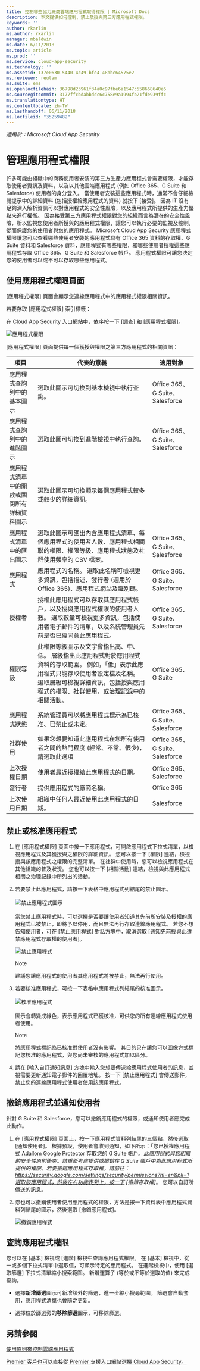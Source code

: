 ```yaml
---
title: 控制哪些協力廠商雲端應用程式取得權限 | Microsoft Docs
description: 本文提供如何控制、禁止及授與第三方應用程式權限。
keywords: ''
author: rkarlin
ms.author: rkarlin
manager: mbaldwin
ms.date: 6/11/2018
ms.topic: article
ms.prod: ''
ms.service: cloud-app-security
ms.technology: ''
ms.assetid: 137e0630-5440-4c49-bfe4-48bbc64575e2
ms.reviewer: reutam
ms.suite: ems
ms.openlocfilehash: 36798d23961f34a0c97fbe6a1547c558668640e6
ms.sourcegitcommit: 3177ffcbdabbddc6c758e9a1994fb21fde939ffc
ms.translationtype: HT
ms.contentlocale: zh-TW
ms.lasthandoff: 06/11/2018
ms.locfileid: "35259482"
---
```

*適用於：Microsoft Cloud App Security*


# <a name="manage-app-permissions"></a>管理應用程式權限
許多可能由組織中的商務使用者安裝的第三方生產力應用程式會需要權限，才能存取使用者資訊及資料，以及以其他雲端應用程式 (例如 Office 365、G Suite 和 Salesforce) 使用者的身分登入。  當使用者安裝這些應用程式時，通常不會仔細檢閱提示中的詳細資料 (包括授權給應用程式的資料) 就按下 [接受]。  因為 IT 沒有足夠深入解析資訊可以對應用程式的安全性風險，以及應用程式所提供的生產力優點來進行權衡。 因為接受第三方應用程式權限對您的組織而言為潛在的安全性風險，所以監視您使用者所授與的應用程式權限，讓您可以執行必要的監視及控制，從而保護您的使用者與您的應用程式。 Microsoft Cloud App Security 應用程式權限讓您可以查看哪些使用者安裝的應用程式具有 Office 365 資料的存取權、G Suite 資料和 Salesforce 資料，應用程式有哪些權限，和哪些使用者授權這些應用程式存取 Office 365、G Suite 和 Salesforce 帳戶。 應用程式權限可讓您決定您的使用者可以或不可以存取哪些應用程式。


## <a name="working-with-the-app-permissions-page"></a>使用應用程式權限頁面

[應用程式權限] 頁面會顯示您連線應用程式中的應用程式權限相關資訊。

若要存取 [應用程式權限] 索引標籤：

在 Cloud App Security 入口網站中，依序按一下 [調查] 和 [應用程式權限]。


 ![應用程式權限](./media/app-permissions.png)

[應用程式權限] 頁面提供每一個獲授與權限之第三方應用程式的相關資訊：

|項目|代表的意義|適用對象|
|-------|-------|-------|
|應用程式查詢列中的基本圖示  |選取此圖示可切換到基本檢視中執行查詢。|Office 365、G Suite、Salesforce|
|應用程式查詢列中的進階圖示  |選取此圖可切換到進階檢視中執行查詢。|Office 365、G Suite、Salesforce|
|應用程式清單中的開啟或關閉所有詳細資料圖示  |選取此圖示可切換顯示每個應用程式較多或較少的詳細資訊。|
|應用程式清單中的匯出圖示  |選取此圖示可匯出內含應用程式清單、每個應用程式的使用者人數、應用程式相關聯的權限、權限等級、應用程式狀態及社群使用頻率的 CSV 檔案。|Office 365、G Suite、Salesforce|
|應用程式|應用程式的名稱。 選取此名稱可檢視更多資訊，包括描述、發行者 (適用於 Office 365)、應用程式網站及識別碼。|Office 365、G Suite、Salesforce|
|授權者|授權此應用程式可以存取其應用程式帳戶，以及授與應用程式權限的使用者人數。 選取數量可檢視更多資訊，包括使用者電子郵件的清單，以及系統管理員先前是否已經同意此應用程式。|Office 365、G Suite、Salesforce|
|權限等級  |此權限等級圖示及文字會指出高、中、低。 層級指出此應用程式對於應用程式資料的存取範圍。 例如，「低」表示此應用程式只能存取使用者設定檔及名稱。 選取層級可檢視詳細資訊，包括授與應用程式的權限、社群使用，或[治理記錄](governance-actions.md)中的相關活動。|Office 365、G Suite|
|應用程式狀態|系統管理員可以將應用程式標示為已核准、已禁止或未定。|Office 365、G Suite、Salesforce|
|社群使用|如果您想要知道此應用程式在您所有使用者之間的熱門程度 (經常、不常、很少)，請選取此選項|Office 365、G Suite、Salesforce|
|上次授權日期|使用者最近授權給此應用程式的日期。|Office 365、Salesforce|
|發行者|提供應用程式的廠商名稱。|Office 365|
|上次使用日期|組織中任何人最近使用此應用程式的日期。|Salesforce|


## <a name="ban-or-approve-an-app"></a>禁止或核准應用程式
1. 在 [應用程式權限] 頁面中按一下應用程式，可開啟應用程式下拉式清單，以檢視應用程式及其獲授與之權限的詳細資訊。 您可以按一下 [權限] 連結，檢視授與該應用程式之權限的完整清單。 在社群中使用時，您可以檢視應用程式在其他組織的普及狀況。 您也可以按一下 [相關活動] 連結，檢視與此應用程式相關之治理記錄中所列出的活動。
2. 若要禁止此應用程式，請按一下表格中應用程式列結尾的禁止圖示。 <br></br>
   ![禁止應用程式圖示](./media/ban-app-icon.png) <br></br>
   當您禁止應用程式時，可以選擇是否要讓使用者知道其先前所安裝及授權的應用程式已被禁止，即將予以停用，而且無法再行存取連線應用程式。 若您不想告知使用者，可在 [禁止應用程式] 對話方塊中，取消選取 [通知先前授與此遭禁應用程式存取權的使用者]。

    ![禁止應用程式](./media/ban-app.png)
   > [!Note]
   > 建議您讓應用程式的使用者其應用程式將被禁止，無法再行使用。

3. 若要核准應用程式，可按一下表格中應用程式列結尾的核准圖示。 <br></br>
   ![核准應用程式](./media/approve-app.png) <br></br>
   圖示會轉變成綠色，表示應用程式已獲核准，可供您的所有連線應用程式使用者使用。
   > [!Note]
   > 將應用程式標記為已核准對使用者沒有影響。 其目的只在讓您可以圖像方式標記您核准的應用程式，與您尚未審核的應用程式加以區分。

4. 請在 [輸入自訂通知訊息] 方塊中輸入您想要傳送給應用程式使用者的訊息，並視需要更新通知電子郵件的回覆地址。 
   按一下 [禁止應用程式] 會傳送郵件，禁止您的連線應用程式使用者使用該應用程式。

## <a name="revoke-app-and-notify-user"></a>撤銷應用程式並通知使用者

針對 G Suite 和 Salesforce，您可以撤銷應用程式的權限，或通知使用者應完成此動作。 

1. 在 [應用程式權限] 頁面上，按一下應用程式資料列結尾的三個點，然後選取 [通知使用者]。 根據預設，使用者會收到通知，如下所示：「您已授權應用程式 Adallom Google Protector 存取您的 G Suite 帳戶。*此應用程式與您組織的安全性原則衝突。請重新考慮提供或撤銷在 G Suite 帳戶中為此應用程式所提供的權限。若要撤銷應用程式存取權，請前往：https://security.google.com/settings/security/permissions?hl=en&pli=1選取該應用程式，然後在右功能表列上，按一下 [撤銷存取權]*。 您可以自訂所傳送的訊息。
2. 您也可以撤銷使用者使用應用程式的權限，方法是按一下資料表中應用程式資料列結尾的圖示，然後選取 [撤銷應用程式]。 

   ![撤銷應用程式](./media/revoke-app.png)

## <a name="query-app-permissions"></a>查詢應用程式權限

您可以在 [基本] 檢視或 [進階] 檢視中查詢應用程式權限。 在 [基本] 檢視中，從一或多個下拉式清單中選取值，可顯示特定的應用程式。 在進階檢視中，使用 [選取篩選] 下拉式清單縮小搜索範圍。 新增運算子 (等於或不等於選取的值) 來完成查詢。

- 選擇**新增篩選**圖示可新增額外的篩選，進一步縮小搜尋範圍。 篩選會自動套用，應用程式清單也會隨之更新。

- 選擇位於篩選旁的**移除篩選**圖示，可移除篩選。


## <a name="see-also"></a>另請參閱  
[使用原則來控制雲端應用程式](control-cloud-apps-with-policies.md)   

[Premier 客戶也可以直接從 Premier 支援入口網站選擇 Cloud App Security。](https://premier.microsoft.com/)  
  
  